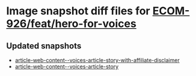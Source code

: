 # Image snapshot diff files for [ECOM-926/feat/hero-for-voices](git@github.com:brightsitesconsulting/independent-web/pull/7779)

## Updated snapshots
- [article-web-content--voices-article-story-with-affiliate-disclaimer](./article-web-content--voices-article-story-with-affiliate-disclaimer)
- [article-web-content--voices-article-story](./article-web-content--voices-article-story)
